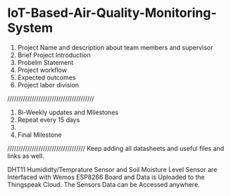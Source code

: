 # IoT-Based-Air-Quality-Monitoring-System

1. Project Name and description about team members and supervisor
2. Brief Project Introduction 
3. Probelm Statement
4. Project workflow 
5. Expected outcomes
6. Project labor division


///////////////////////////////////////


1. Bi-Weekly updates and Milestones 
2. Repeat every 15 days
3. 
4. Final Milestone


///////////////////////////////////
Keep adding all datasheets and useful files and links as well.


DHT11 Humididty/Temprature Sensor and Soil Moisture Level Sensor are Interfaced with Wemos ESP8266 Board and Data is Uploaded to the Thingspeak Cloud. The Sensors Data can be Accessed anywhere.
